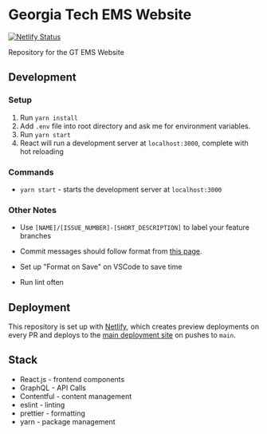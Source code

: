 # Georgia Tech EMS Website
[![Netlify Status](https://api.netlify.com/api/v1/badges/c92e0b08-4598-4e1e-8ff6-839af847ba01/deploy-status)](https://app.netlify.com/sites/gt-ems/deploys)

Repository for the GT EMS Website
## Development

### Setup

1. Run `yarn install`
2. Add `.env` file into root directory and ask me for environment variables.
3. Run `yarn start`
4. React will run a development server at `localhost:3000`, complete with hot reloading

### Commands

- `yarn start` - starts the development server at `localhost:3000`

### Other Notes

- Use `[NAME]/[ISSUE_NUMBER]-[SHORT_DESCRIPTION]` to label your feature branches

- Commit messages should follow format from [this page](https://www.conventionalcommits.org/en/v1.0.0/).

- Set up "Format on Save" on VSCode to save time

- Run lint often

## Deployment

This repository is set up with [Netlify](https://www.netlify.com/), which creates preview deployments on every PR and deploys to the [main deployment site](https://gt-ems.netlify.app/) on pushes to `main`.

## Stack

- React.js - frontend components
- GraphQL - API Calls
- Contentful - content management
- eslint - linting
- prettier - formatting
- yarn - package management
